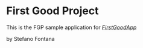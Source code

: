 # First Good Project

This is the FGP sample application for
[*FirstGoodApp*](http://firstgoodapp.com)

by Stefano Fontana